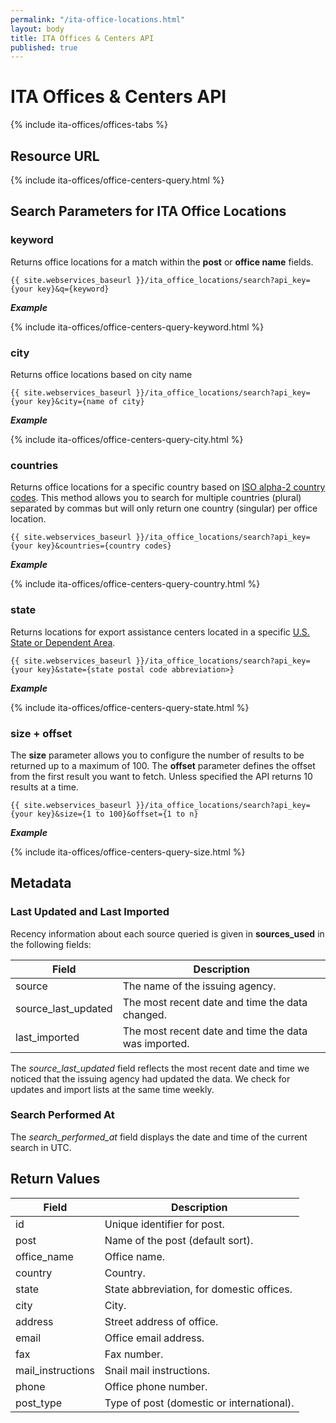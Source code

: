 ```yaml
---
permalink: "/ita-office-locations.html"
layout: body
title: ITA Offices & Centers API
published: true
---
```


# ITA Offices & Centers API

{% include ita-offices/offices-tabs %}

## Resource URL

{% include ita-offices/office-centers-query.html %}

## Search Parameters for ITA Office Locations

### keyword

Returns office locations for a match within the **post** or **office name** fields.

    {{ site.webservices_baseurl }}/ita_office_locations/search?api_key={your key}&q={keyword}

**_Example_**

{% include ita-offices/office-centers-query-keyword.html %}

### city

Returns office locations based on city name

    {{ site.webservices_baseurl }}/ita_office_locations/search?api_key={your key}&city={name of city}

**_Example_**

{% include ita-offices/office-centers-query-city.html %}

### countries

Returns office locations for a specific country based on [ISO alpha-2 country codes](http://www.iso.org/iso/home/standards/country_codes/country_names_and_code_elements.htm). This method allows you to search for multiple countries (plural) separated by commas but will only return one country (singular) per office location.

    {{ site.webservices_baseurl }}/ita_office_locations/search?api_key={your key}&countries={country codes}

**_Example_**

{% include ita-offices/office-centers-query-country.html %}

### state

Returns locations for export assistance centers located in a specific  [U.S. State or Dependent Area](https://www.usps.com/send/official-abbreviations.htm).

    {{ site.webservices_baseurl }}/ita_office_locations/search?api_key={your key}&state={state postal code abbreviation>}

**_Example_**

{% include ita-offices/office-centers-query-state.html %}

### size + offset

The **size** parameter allows you to configure the number of results to be returned up to a maximum of 100. The **offset** parameter defines the offset from the first result you want to fetch. Unless specified the API returns 10 results at a time.

    {{ site.webservices_baseurl }}/ita_office_locations/search?api_key={your key}&size={1 to 100}&offset={1 to n}

**_Example_**

{% include ita-offices/office-centers-query-size.html %}

## Metadata

### Last Updated and Last Imported

Recency information about each source queried is given in **sources_used** in the following fields:

| Field	| Description |
| ------| -------------|
| source | The name of the issuing agency. |
| source_last_updated | The most recent date and time the data changed. |
| last_imported | The most recent date and time the data was imported. |

The *source_last_updated* field reflects the most recent date and time we noticed that the issuing agency had updated the data. We check for updates and import lists at the same time weekly.

### Search Performed At

The *search_performed_at* field displays the date and time of the current search in UTC.

## Return Values

| Field             | Description                                                     |
| ----------------- | --------------------------------------------------------------- |
| id                | Unique identifier for post.                                      |
| post              | Name of the post (default sort).                                 |
| office_name       | Office name.                                                     |
| country           | Country.                                                         |
| state             | State abbreviation, for domestic offices.                        |
| city              | City.                                                            |
| address           | Street address of office.                                        |
| email             | Office email address.                                            |
| fax               | Fax number.                                                      |
| mail_instructions | Snail mail instructions.                                         |
| phone             | Office phone number.                                             |
| post_type         | Type of post (domestic or international).                        |
